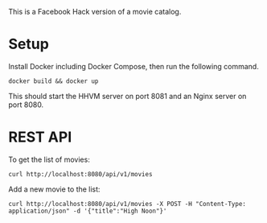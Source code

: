 This is a Facebook Hack version of a movie catalog.

# Setup
Install Docker including Docker Compose, then run the following command.

```
docker build && docker up
```

This should start the HHVM server on port 8081 and an Nginx server on port 8080.

# REST API
To get the list of movies:

```
curl http://localhost:8080/api/v1/movies
```

Add a new movie to the list:

```
curl http://localhost:8080/api/v1/movies -X POST -H "Content-Type: application/json" -d '{"title":"High Noon"}'
```